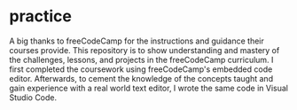 # practice
A big thanks to freeCodeCamp for the instructions and guidance their courses provide. This repository is to show understanding and mastery of the challenges, lessons, and projects in the freeCodeCamp curriculum. I first completed the coursework using freeCodeCamp's embedded code editor. Afterwards, to cement the knowledge of the concepts taught and gain experience with a real world text editor, I wrote the same code in Visual Studio Code.